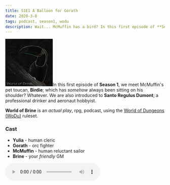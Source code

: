 ```yaml
---
title: S1E1 A Balloon for Gorath
date: 2020-3-8
tags: podcast, season1, wodu
description: Wait... McMuffin has a bird? In this first episode of **Season 1**, we meet McMuffin's pet toucan, **Birdie**; which has _somehow_ always been sitting on his shoulder? Whatever. We are also introduced to **Santo Regulus Dumont**; a professional drinker and aeronaut hobbyist.
---
```


![thumb](assets/images/season1_thumb.png)In this first episode of **Season 1**, we meet McMuffin's pet toucan, **Birdie**; which has _somehow_ always been sitting on his shoulder? Whatever. We are also introduced to **Santo Regulus Dumont**; a professional drinker and aeronaut hobbyist.

**World of Brine** is an _actual play_, rpg, podcast, using the [World of Dungeons (WoDu)](http://www.onesevendesign.com/dw/world_of_dungeons_1979.pdf) ruleset.

<break>

### Cast
- **Yulia** - human cleric
- **Gorath** - orc fighter
- **McMuffin** - human reluctant sailor
- **Brine** - your _friendly_ GM

<audio controls src="https://archive.org/download/s1e9-cloud_city/s1e1-a_balloon_for_gorath.mp3"></audio>

